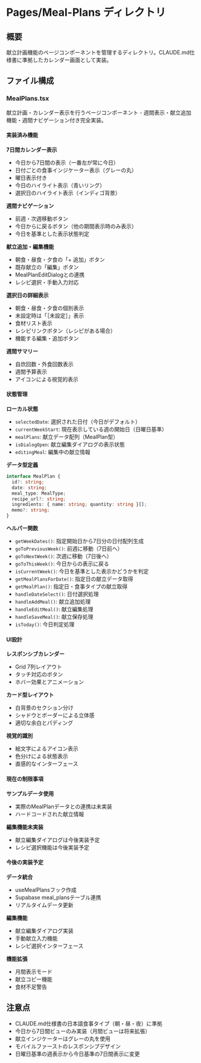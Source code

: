 # Pages/Meal-Plans ディレクトリ

## 概要
献立計画機能のページコンポーネントを管理するディレクトリ。CLAUDE.md仕様書に準拠したカレンダー画面として実装。

## ファイル構成

### MealPlans.tsx
献立計画・カレンダー表示を行うページコンポーネント - 週間表示・献立追加機能・週間ナビゲーション付き完全実装。

#### 実装済み機能

**7日間カレンダー表示**
- 今日から7日間の表示（一番左が常に今日）
- 日付ごとの食事インジケーター表示（グレーの丸）
- 曜日表示付き
- 今日のハイライト表示（青いリング）
- 選択日のハイライト表示（インディゴ背景）

**週間ナビゲーション**
- 前週・次週移動ボタン
- 今日からに戻るボタン（他の期間表示時のみ表示）
- 今日を基準とした表示状態判定

**献立追加・編集機能**
- 朝食・昼食・夕食の「+ 追加」ボタン
- 既存献立の「編集」ボタン
- MealPlanEditDialogとの連携
- レシピ選択・手動入力対応

**選択日の詳細表示**
- 朝食・昼食・夕食の個別表示
- 未設定時は「［未設定］」表示
- 食材リスト表示
- レシピリンクボタン（レシピがある場合）
- 機能する編集・追加ボタン

**週間サマリー**
- 自炊回数・外食回数表示
- 週間予算表示
- アイコンによる視覚的表示

#### 状態管理

**ローカル状態**
- `selectedDate`: 選択された日付（今日がデフォルト）
- `currentWeekStart`: 現在表示している週の開始日（日曜日基準）
- `mealPlans`: 献立データ配列（MealPlan型）
- `isDialogOpen`: 献立編集ダイアログの表示状態
- `editingMeal`: 編集中の献立情報

**データ型定義**
```typescript
interface MealPlan {
  id?: string;
  date: string;
  meal_type: MealType;
  recipe_url?: string;
  ingredients: { name: string; quantity: string }[];
  memo?: string;
}
```

**ヘルパー関数**
- `getWeekDates()`: 指定開始日から7日分の日付配列生成
- `goToPreviousWeek()`: 前週に移動（7日前へ）
- `goToNextWeek()`: 次週に移動（7日後へ）
- `goToThisWeek()`: 今日からの表示に戻る
- `isCurrentWeek()`: 今日を基準とした表示かどうかを判定
- `getMealPlansForDate()`: 指定日の献立データ取得
- `getMealPlan()`: 指定日・食事タイプの献立取得
- `handleDateSelect()`: 日付選択処理
- `handleAddMeal()`: 献立追加処理
- `handleEditMeal()`: 献立編集処理
- `handleSaveMeal()`: 献立保存処理
- `isToday()`: 今日判定処理

#### UI設計

**レスポンシブカレンダー**
- Grid 7列レイアウト
- タッチ対応のボタン
- ホバー効果とアニメーション

**カード型レイアウト**
- 白背景のセクション分け
- シャドウとボーダーによる立体感
- 適切な余白とパディング

**視覚的識別**
- 絵文字によるアイコン表示
- 色分けによる状態表示
- 直感的なインターフェース

#### 現在の制限事項

**サンプルデータ使用**
- 実際のMealPlanデータとの連携は未実装
- ハードコードされた献立情報

**編集機能未実装**
- 献立編集ダイアログは今後実装予定
- レシピ選択機能は今後実装予定

#### 今後の実装予定

**データ統合**
- useMealPlansフック作成
- Supabase meal_plansテーブル連携
- リアルタイムデータ更新

**編集機能**
- 献立編集ダイアログ実装
- 手動献立入力機能
- レシピ選択インターフェース

**機能拡張**
- 月間表示モード
- 献立コピー機能
- 食材不足警告

## 注意点
- CLAUDE.md仕様書の日本語食事タイプ（朝・昼・夜）に準拠
- 今日から7日間ビューのみ実装（月間ビューは将来拡張）
- 献立インジケーターはグレーの丸を使用
- モバイルファーストのレスポンシブデザイン
- 日曜日基準の週表示から今日基準の7日間表示に変更
